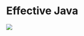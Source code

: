 # Effective Java
![](http://7xs5l8.com1.z0.glb.clouddn.com/10dfa9ec8a1363273f7c3b24938fa0ec08fac710.jpg)

